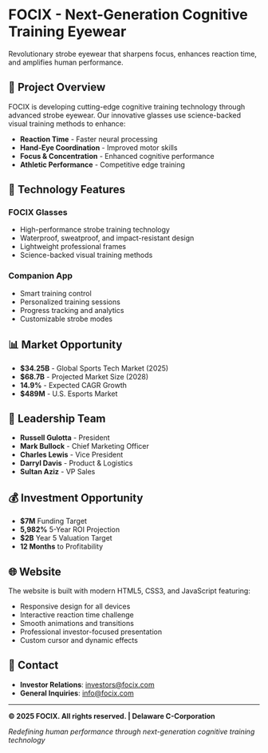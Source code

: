 # FOCIX - Next-Generation Cognitive Training Eyewear

Revolutionary strobe eyewear that sharpens focus, enhances reaction time, and amplifies human performance.

## 🎯 Project Overview

FOCIX is developing cutting-edge cognitive training technology through advanced strobe eyewear. Our innovative glasses use science-backed visual training methods to enhance:

- **Reaction Time** - Faster neural processing
- **Hand-Eye Coordination** - Improved motor skills
- **Focus & Concentration** - Enhanced cognitive performance
- **Athletic Performance** - Competitive edge training

## 🚀 Technology Features

### FOCIX Glasses
- High-performance strobe training technology
- Waterproof, sweatproof, and impact-resistant design
- Lightweight professional frames
- Science-backed visual training methods

### Companion App
- Smart training control
- Personalized training sessions
- Progress tracking and analytics
- Customizable strobe modes

## 📊 Market Opportunity

- **$34.25B** - Global Sports Tech Market (2025)
- **$68.7B** - Projected Market Size (2028)
- **14.9%** - Expected CAGR Growth
- **$489M** - U.S. Esports Market

## 👥 Leadership Team

- **Russell Gulotta** - President
- **Mark Bullock** - Chief Marketing Officer
- **Charles Lewis** - Vice President
- **Darryl Davis** - Product & Logistics
- **Sultan Aziz** - VP Sales

## 💰 Investment Opportunity

- **$7M** Funding Target
- **5,982%** 5-Year ROI Projection
- **$2B** Year 5 Valuation Target
- **12 Months** to Profitability

## 🌐 Website

The website is built with modern HTML5, CSS3, and JavaScript featuring:

- Responsive design for all devices
- Interactive reaction time challenge
- Smooth animations and transitions
- Professional investor-focused presentation
- Custom cursor and dynamic effects

## 📧 Contact

- **Investor Relations**: investors@focix.com
- **General Inquiries**: info@focix.com

---

**© 2025 FOCIX. All rights reserved. | Delaware C-Corporation**

*Redefining human performance through next-generation cognitive training technology*
